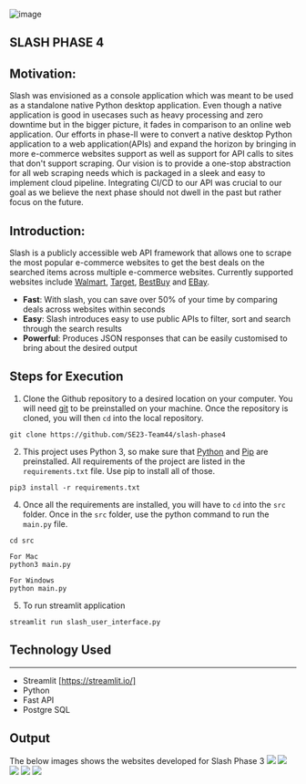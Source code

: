 ![image](https://github.com/SE23-Team44/slash-phase4/assets/56881419/6b173492-99f0-4e2d-8813-143bb9c1889f)
## SLASH PHASE 4

## Motivation:
Slash was envisioned as a console application which was meant to be used as a standalone native Python desktop application. Even though a native application is good in usecases such as heavy processing and zero downtime but in the bigger picture, it fades in comparison to an online web application. Our efforts in phase-II were to convert a native desktop Python application to a web application(APIs) and expand the horizon by bringing in more e-commerce websites support as well as support for API calls to sites that don't support scraping. Our vision is to provide a one-stop abstraction for all web scraping needs which is packaged in a sleek and easy to implement cloud pipeline. Integrating CI/CD to our API was crucial to our goal as we believe the next phase should not dwell in the past but rather focus on the future. 

## Introduction:
Slash is a publicly accessible web API framework that allows one to scrape the most popular e-commerce websites to get the best deals on the searched items across multiple e-commerce websites. Currently supported websites include [Walmart](https://www.walmart.com/), [Target](https://www.target.com/), [BestBuy](https://www.bestbuy.com/) and [EBay](https://www.ebay.com/).
- **Fast**: With slash, you can save over 50% of your time by comparing deals across websites within seconds
- **Easy**: Slash introduces easy to use public APIs to filter, sort and search through the search results
- **Powerful**: Produces JSON responses that can be easily customised to bring about the desired output

## Steps for Execution
1. Clone the Github repository to a desired location on your computer. You will need [git](https://git-scm.com/) to be preinstalled on your machine. Once the repository is cloned, you will then ```cd``` into the local repository.
```
git clone https://github.com/SE23-Team44/slash-phase4
```
2. This project uses Python 3, so make sure that [Python](https://www.python.org/downloads/) and [Pip](https://pip.pypa.io/en/stable/installation/) are preinstalled. All requirements of the project are listed in the ```requirements.txt``` file. Use pip to install all of those.
```
pip3 install -r requirements.txt
```
4. Once all the requirements are installed, you will have to ```cd``` into the ```src``` folder. Once in the ```src``` folder, use the python command to run the ```main.py``` file.
```
cd src

For Mac
python3 main.py

For Windows
python main.py
```
5. To run streamlit application
```
streamlit run slash_user_interface.py
```

## Technology Used
---
- Streamlit [https://streamlit.io/]
- Python
- Fast API
- Postgre SQL

## Output

The below images shows the websites developed for Slash Phase 3
<img src = 'https://github.com/SE23-Team44/slash-phase4/blob/main/assets/home.png'>
<img src = 'https://github.com/SE23-Team44/slash-phase4/blob/main/assets/login.png'>
<img src = 'https://github.com/SE23-Team44/slash-phase4/blob/main/assets/register.png'>
<img src = 'https://github.com/SE23-Team44/slash-phase4/blob/main/assets/search.png'>
<img src = 'https://github.com/SE23-Team44/slash-phase4/blob/main/assets/wishlist.png'>
